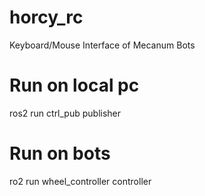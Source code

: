 # horcy_rc
Keyboard/Mouse Interface of Mecanum Bots

# Run on local pc
ros2 run ctrl_pub publisher

# Run on bots
ro2 run wheel_controller controller
